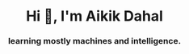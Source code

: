 <h1 align="center">Hi 👋, I'm Aikik Dahal</h1>
<h3 align="center">learning mostly machines and intelligence.</h3>




